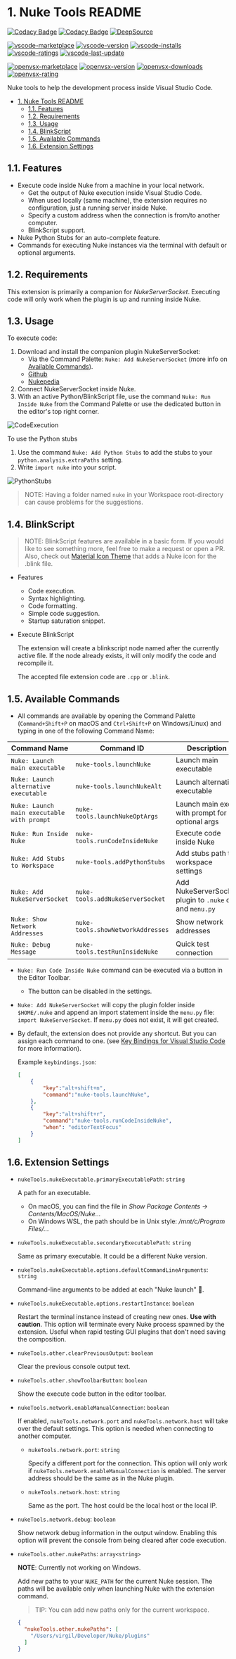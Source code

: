 # 1. Nuke Tools README

[![Codacy Badge](https://app.codacy.com/project/badge/Grade/b4124a14ccb4467b89ec8cd607b0d16f)](https://www.codacy.com/gh/sisoe24/Nuke-Tools/dashboard?utm_source=github.com&amp;utm_medium=referral&amp;utm_content=sisoe24/Nuke-Tools&amp;utm_campaign=Badge_Grade)
[![Codacy Badge](https://app.codacy.com/project/badge/Coverage/b4124a14ccb4467b89ec8cd607b0d16f)](https://www.codacy.com/gh/sisoe24/Nuke-Tools/dashboard?utm_source=github.com&utm_medium=referral&utm_content=sisoe24/Nuke-Tools&utm_campaign=Badge_Coverage)
[![DeepSource](https://deepsource.io/gh/sisoe24/Nuke-Tools.svg/?label=active+issues&show_trend=true&token=HEB3mg6EWSs71ckagYV0_P2u)](https://deepsource.io/gh/sisoe24/Nuke-Tools/?ref=repository-badge)

[![vscode-marketplace](https://img.shields.io/badge/vscode-marketplace-blue)](https://marketplace.visualstudio.com/items?itemName=virgilsisoe.nuke-tools)
[![vscode-version](https://img.shields.io/visual-studio-marketplace/v/virgilsisoe.nuke-tools)](https://marketplace.visualstudio.com/items?itemName=virgilsisoe.nuke-tools&ssr=false#version-history)
[![vscode-installs](https://img.shields.io/visual-studio-marketplace/i/virgilsisoe.nuke-tools)](https://marketplace.visualstudio.com/items?itemName=virgilsisoe.nuke-tools)
[![vscode-ratings](https://img.shields.io/visual-studio-marketplace/r/virgilsisoe.nuke-tools)](https://marketplace.visualstudio.com/items?itemName=virgilsisoe.nuke-tools&ssr=false#review-details)
[![vscode-last-update](https://img.shields.io/visual-studio-marketplace/last-updated/virgilsisoe.nuke-tools)](https://marketplace.visualstudio.com/items?itemName=virgilsisoe.nuke-tools)

[![openvsx-marketplace](https://img.shields.io/badge/openvsx-marketplace-C160EF)](https://open-vsx.org/extension/virgilsisoe/nuke-tools)
[![openvsx-version](https://img.shields.io/open-vsx/v/virgilsisoe/nuke-tools?label=version)](https://open-vsx.org/extension/virgilsisoe/nuke-tools/changes)
[![openvsx-downloads](https://img.shields.io/open-vsx/dt/virgilsisoe/nuke-tools)](https://open-vsx.org/extension/virgilsisoe/nuke-tools)
[![openvsx-rating](https://img.shields.io/open-vsx/rating/virgilsisoe/nuke-tools)](https://open-vsx.org/extension/virgilsisoe/nuke-tools/reviews)

Nuke tools to help the development process inside Visual Studio Code.

- [1. Nuke Tools README](#1-nuke-tools-readme)
  - [1.1. Features](#11-features)
  - [1.2. Requirements](#12-requirements)
  - [1.3. Usage](#13-usage)
  - [1.4. BlinkScript](#14-blinkscript)
  - [1.5. Available Commands](#15-available-commands)
  - [1.6. Extension Settings](#16-extension-settings)

## 1.1. Features

- Execute code inside Nuke from a machine in your local network.
  - Get the output of Nuke execution inside Visual Studio Code.
  - When used locally (same machine), the extension requires no configuration, just a running server inside Nuke.
  - Specify a custom address when the connection is from/to another computer.
  - BlinkScript support.
- Nuke Python Stubs for an auto-complete feature.
- Commands for executing Nuke instances via the terminal with default or optional arguments.

## 1.2. Requirements

This extension is primarily a companion for *NukeServerSocket*. Executing code will only work when the plugin is up and running inside Nuke.

## 1.3. Usage

To execute code:

1. Download and install the companion plugin NukeServerSocket:
   - Via the Command Palette: `Nuke: Add NukeServerSocket` (more info on [Available Commands](#15-available-commands)).
   - [Github](https://github.com/sisoe24/NukeServerSocket/releases)
   - [Nukepedia](http://www.nukepedia.com/python/misc/nukeserversocket)
2. Connect NukeServerSocket inside Nuke.
3. With an active Python/BlinkScript file, use the command `Nuke: Run Inside Nuke` from the Command Palette or use the dedicated button in the editor's top right corner.

![CodeExecution](/images/execute_code.gif)

To use the Python stubs

1. Use the command `Nuke: Add Python Stubs` to add the stubs to your `python.analysis.extraPaths` setting.
2. Write `import nuke` into your script.

![PythonStubs](/images/auto_complete.gif)

> NOTE: Having a folder named `nuke` in your Workspace root-directory can cause problems for the suggestions.

## 1.4. BlinkScript

> NOTE: BlinkScript features are available in a basic form. If you would like to see something more, feel free to make a request or open a PR. Also, check out [Material Icon Theme](https://marketplace.visualstudio.com/items?itemName=PKief.material-icon-theme) that adds a Nuke icon for the .blink file.

- Features
  - Code execution.
  - Syntax highlighting.
  - Code formatting.
  - Simple code suggestion.
  - Startup saturation snippet.

- Execute BlinkScript

  The extension will create a blinkscript node named after the currently active file.
  If the node already exists, it will only modify the code and recompile it.

  The accepted file extension code are `.cpp` or `.blink`.

## 1.5. Available Commands

- All commands are available by opening the Command Palette (`Command+Shift+P` on macOS and `Ctrl+Shift+P` on Windows/Linux) and typing in one of the following Command Name:

| Command Name                               | Command ID                        | Description                                              |
| ------------------------------------------ | --------------------------------- | -------------------------------------------------------- |
| `Nuke: Launch main executable`             | `nuke-tools.launchNuke`           | Launch main executable                                   |
| `Nuke: Launch alternative executable`      | `nuke-tools.launchNukeAlt`        | Launch alternative executable                            |
| `Nuke: Launch main executable with prompt` | `nuke-tools.launchNukeOptArgs`    | Launch main exec. with prompt for optional args          |
| `Nuke: Run Inside Nuke`                    | `nuke-tools.runCodeInsideNuke`    | Execute code inside Nuke                                 |
| `Nuke: Add Stubs to Workspace`             | `nuke-tools.addPythonStubs`       | Add stubs path to workspace settings                     |
| `Nuke: Add NukeServerSocket`               | `nuke-tools.addNukeServerSocket`  | Add NukeServerSocket plugin to `.nuke` dir and `menu.py` |
| `Nuke: Show Network Addresses`             | `nuke-tools.showNetworkAddresses` | Show network addresses                                   |
| `Nuke: Debug Message`                      | `nuke-tools.testRunInsideNuke`    | Quick test connection                                    |

- `Nuke: Run Code Inside Nuke` command can be executed via a button in the Editor Toolbar.
  - The button can be disabled in the settings.
- `Nuke: Add NukeServerSocket` will copy the plugin folder inside `$HOME/.nuke` and append
an import statement inside the `menu.py` file: `import NukeServerSocket`. If `menu.py` does not exist, it will get created.
- By default, the extension does not provide any shortcut. But you can assign each command to one. (see [Key Bindings for Visual Studio Code](https://code.visualstudio.com/docs/getstarted/keybindings) for more information).

  Example `keybindings.json`:

  ```json
  [
      {
          "key":"alt+shift+n",
          "command":"nuke-tools.launchNuke",
      },
      {
          "key":"alt+shift+r",
          "command":"nuke-tools.runCodeInsideNuke",
          "when": "editorTextFocus"
      }
  ]
  ```

## 1.6. Extension Settings

- `nukeTools.nukeExecutable.primaryExecutablePath`: `string`

  A path for an executable.

  - On macOS, you can find the file in *Show Package Contents -> Contents/MacOS/Nuke...*
  - On Windows WSL, the path should be in Unix style: */mnt/c/Program Files/...*

- `nukeTools.nukeExecutable.secondaryExecutablePath`: `string`

  Same as primary executable. It could be a different Nuke version.

- `nukeTools.nukeExecutable.options.defaultCommandLineArguments`: `string`

  Command-line arguments to be added at each "Nuke launch" 🚀.

- `nukeTools.nukeExecutable.options.restartInstance`: `boolean`

  Restart the terminal instance instead of creating new ones. **Use with caution**. This option will terminate every Nuke process spawned by the extension. Useful when rapid testing GUI plugins that don't need saving the composition.

- `nukeTools.other.clearPreviousOutput`: `boolean`

  Clear the previous console output text.

- `nukeTools.other.showToolbarButton`: `boolean`

  Show the execute code button in the editor toolbar.

- `nukeTools.network.enableManualConnection`: `boolean`

  If enabled, `nukeTools.network.port` and `nukeTools.network.host` will take over the default settings. This option is needed when connecting to another computer.

  - `nukeTools.network.port`: `string`

    Specify a different port for the connection. This option will only work if `nukeTools.network.enableManualConnection` is enabled. The server address should be the same as in the Nuke plugin.

  - `nukeTools.network.host`: `string`

    Same as the port. The host could be the local host or the local IP.

- `nukeTools.network.debug`: `boolean`

  Show network debug information in the output window. Enabling this option will prevent the console from being cleared after code execution.

- `nukeTools.other.nukePaths`: `array<string>`

  **NOTE**: Currently not working on Windows.

  Add new paths to your `NUKE_PATH` for the current Nuke session. The paths will be available only when launching Nuke with the extension command.
  > TIP: You can add new paths only for the current workspace.

  ```json
  {
    "nukeTools.other.nukePaths": [
      "/Users/virgil/Developer/Nuke/plugins"
    ]
  }
  ```
